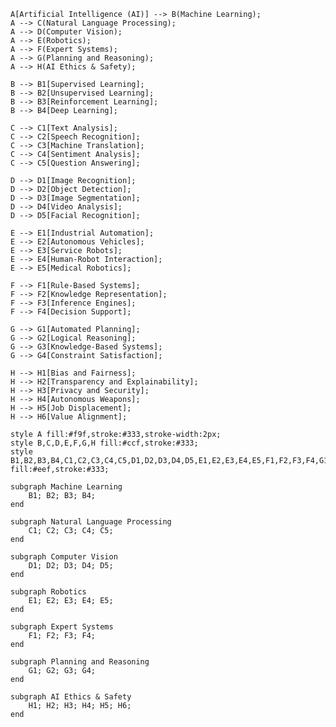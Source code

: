
    A[Artificial Intelligence (AI)] --> B(Machine Learning);
    A --> C(Natural Language Processing);
    A --> D(Computer Vision);
    A --> E(Robotics);
    A --> F(Expert Systems);
    A --> G(Planning and Reasoning);
    A --> H(AI Ethics & Safety);

    B --> B1[Supervised Learning];
    B --> B2[Unsupervised Learning];
    B --> B3[Reinforcement Learning];
    B --> B4[Deep Learning];

    C --> C1[Text Analysis];
    C --> C2[Speech Recognition];
    C --> C3[Machine Translation];
    C --> C4[Sentiment Analysis];
    C --> C5[Question Answering];

    D --> D1[Image Recognition];
    D --> D2[Object Detection];
    D --> D3[Image Segmentation];
    D --> D4[Video Analysis];
    D --> D5[Facial Recognition];

    E --> E1[Industrial Automation];
    E --> E2[Autonomous Vehicles];
    E --> E3[Service Robots];
    E --> E4[Human-Robot Interaction];
    E --> E5[Medical Robotics];

    F --> F1[Rule-Based Systems];
    F --> F2[Knowledge Representation];
    F --> F3[Inference Engines];
    F --> F4[Decision Support];

    G --> G1[Automated Planning];
    G --> G2[Logical Reasoning];
    G --> G3[Knowledge-Based Systems];
    G --> G4[Constraint Satisfaction];

    H --> H1[Bias and Fairness];
    H --> H2[Transparency and Explainability];
    H --> H3[Privacy and Security];
    H --> H4[Autonomous Weapons];
    H --> H5[Job Displacement];
    H --> H6[Value Alignment];

    style A fill:#f9f,stroke:#333,stroke-width:2px;
    style B,C,D,E,F,G,H fill:#ccf,stroke:#333;
    style B1,B2,B3,B4,C1,C2,C3,C4,C5,D1,D2,D3,D4,D5,E1,E2,E3,E4,E5,F1,F2,F3,F4,G1,G2,G3,G4,H1,H2,H3,H4,H5,H6 fill:#eef,stroke:#333;

    subgraph Machine Learning
        B1; B2; B3; B4;
    end

    subgraph Natural Language Processing
        C1; C2; C3; C4; C5;
    end

    subgraph Computer Vision
        D1; D2; D3; D4; D5;
    end

    subgraph Robotics
        E1; E2; E3; E4; E5;
    end

    subgraph Expert Systems
        F1; F2; F3; F4;
    end

    subgraph Planning and Reasoning
        G1; G2; G3; G4;
    end

    subgraph AI Ethics & Safety
        H1; H2; H3; H4; H5; H6;
    end
